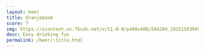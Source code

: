 ```yaml
---
layout: beer
title: Oranjeboom
score: 7
img: https://scontent.xx.fbcdn.net/v/t1.0-0/p480x480/544204_10151563945568745_9282207_n.jpg?oh=36be80beded3a66e39f5d58f3713c1d3&oe=5888D841
desc: Easy drinking fun
permalink: /beer/:title.html
---
```

